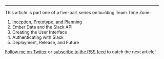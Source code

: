 
---

This article is part one of a five-part series on building Team Time Zone:

1. [Inception, Prototype, and Planning][part-1]
2. Ember Data and the Slack API
3. Creating the User Interface
4. Authenticating with Slack
5. Deployment, Release, and Future

[part-1]: /building-team-time-zone-inception-prototype-and-planning/

[Follow me on Twitter][twitter] or [subscribe to the RSS feed][feed] to catch the next article!

[twitter]: https://twitter.com/alisdair
[feed]: /feed.rss
